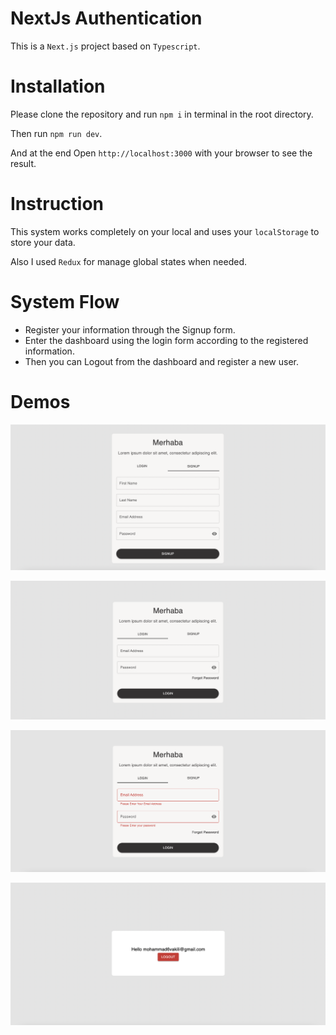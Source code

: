 # NextJs Authentication

This is a `Next.js` project based on `Typescript`.

# Installation

Please clone the repository and run `npm i` in terminal in the root directory.

Then run `npm run dev`.

And at the end Open `http://localhost:3000` with your browser to see the result.

# Instruction
This system works completely on your local and uses your `localStorage` to store your data.

Also I used `Redux` for manage global states when needed.

# System Flow

- Register your information through the Signup form.
- Enter the dashboard using the login form according to the registered information.
- Then you can Logout from the dashboard and register a new user.

# Demos

![Signup Demo](https://github.com/mohammad6vakili/Next_Auth/blob/main/Demos/signup.png)

![Login Demo](https://github.com/mohammad6vakili/Next_Auth/blob/main/Demos/Login.png)

![Form Validations Demo](https://github.com/mohammad6vakili/Next_Auth/blob/main/Demos/Validations.png)

![Dashboard Demo](https://github.com/mohammad6vakili/Next_Auth/blob/main/Demos/dashboard.png)

